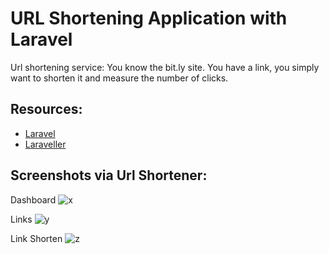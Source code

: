 # URL Shortening Application with Laravel

Url shortening service:
You know the bit.ly site. You have a link, you simply want to shorten it and measure the number of clicks.

## Resources:

- [Laravel](https://laravel.com/docs/8.x)
- [Laraveller](https://www.youtube.com/watch?v=tphcYh_uoXg&t=175s)

## Screenshots via Url Shortener:

Dashboard
![x](https://user-images.githubusercontent.com/17704776/117588481-391fe100-b12c-11eb-927c-d5464f121ea8.png)

Links
![y](https://user-images.githubusercontent.com/17704776/117588485-3f15c200-b12c-11eb-8d51-c38a397b8053.png)

Link Shorten
![z](https://user-images.githubusercontent.com/17704776/117588490-4937c080-b12c-11eb-9531-10fdf053f840.png)
